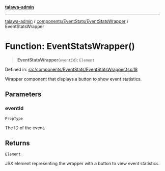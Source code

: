 [**talawa-admin**](../../../../README.md)

***

[talawa-admin](../../../../README.md) / [components/EventStats/EventStatsWrapper](../README.md) / EventStatsWrapper

# Function: EventStatsWrapper()

> **EventStatsWrapper**(`eventId`): `Element`

Defined in: [src/components/EventStats/EventStatsWrapper.tsx:18](https://github.com/bint-Eve/talawa-admin/blob/bb9ac170c0ec806cc5423650a66bbe110c3af5d9/src/components/EventStats/EventStatsWrapper.tsx#L18)

Wrapper component that displays a button to show event statistics.

## Parameters

### eventId

`PropType`

The ID of the event.

## Returns

`Element`

JSX element representing the wrapper with a button to view event statistics.
